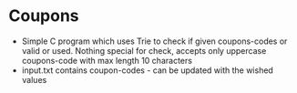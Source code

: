 # Coupons

* Simple C program which uses Trie to check if given coupons-codes or valid or used. Nothing special for check, accepts only uppercase coupons-code with max length 10 characters
* input.txt contains coupon-codes - can be updated with the wished values
